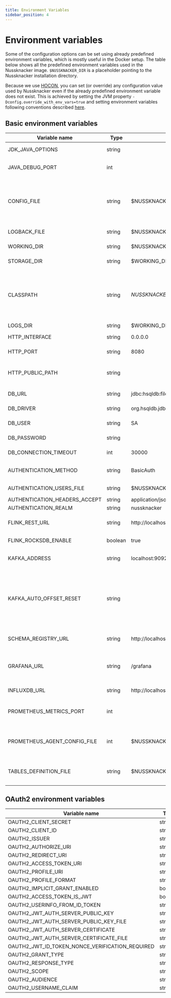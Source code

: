 ```yaml
---
title: Environment Variables
sidebar_position: 4
---
```


# Environment variables

Some of the configuration options can be set using already predefined environment variables, which is mostly useful in the Docker setup.
The table below shows all the predefined environment variables used in the Nussknacker image. `$NUSSKNACKER_DIR` is a placeholder pointing to the Nussknacker installation directory.

Because we use [HOCON](../#conventions), you can set (or override) any configuration value used by Nussknacker even if the already predefined environment variable does not exist. This is achieved by setting the JVM property `-Dconfig.override_with_env_vars=true` and setting environment variables following conventions described [here](https://github.com/lightbend/config?tab=readme-ov-file#optional-system-or-env-variable-overrides).

## Basic environment variables

| Variable name                 | Type    | Default value                                          | Description                                                                                                                                                                                                                                               |
|-------------------------------|---------|--------------------------------------------------------|-----------------------------------------------------------------------------------------------------------------------------------------------------------------------------------------------------------------------------------------------------------|
| JDK_JAVA_OPTIONS              | string  |                                                        | Custom JVM options, e.g `-Xmx512M`                                                                                                                                                                                                                        |
| JAVA_DEBUG_PORT               | int     |                                                        | Port to Remote JVM Debugger. By default debugger is turned off.                                                                                                                                                                                           |
| CONFIG_FILE                   | string  | $NUSSKNACKER_DIR/conf/application.conf                 | Location of application configuration. You can pass comma separated list of files, they will be merged in given order, using HOCON fallback mechanism                                                                                                     |
| LOGBACK_FILE                  | string  | $NUSSKNACKER_DIR/conf/docker-logback.xml               | Location of logging configuration                                                                                                                                                                                                                         |
| WORKING_DIR                   | string  | $NUSSKNACKER_DIR                                       | Location of working directory                                                                                                                                                                                                                             |
| STORAGE_DIR                   | string  | $WORKING_DIR/storage                                   | Location of HSQLDB database storage                                                                                                                                                                                                                       |
| CLASSPATH                     | string  | $NUSSKNACKER_DIR/lib/*:$NUSSKNACKER_DIR/managers/*     | Classpath of the Designer, _lib_ directory contains related jar libraries (e.g. database driver), _managers_ directory contains deployment manager providers                                                                                              |
| LOGS_DIR                      | string  | $WORKING_DIR/logs                                      | Location of logs                                                                                                                                                                                                                                          |
| HTTP_INTERFACE                | string  | 0.0.0.0                                                | Network address Nussknacker binds to                                                                                                                                                                                                                      |
| HTTP_PORT                     | string  | 8080                                                   | HTTP port used by Nussknacker                                                                                                                                                                                                                             |
| HTTP_PUBLIC_PATH              | string  |                                                        | Public HTTP path prefix the Designer UI is served at, e.g. using external proxy like [nginx](../../installation/Binaries/#configuring-the-designer-with-nginx-http-public-path)                                                                           |
| DB_URL                        | string  | jdbc:hsqldb:file:${STORAGE_DIR}/db;sql.syntax_ora=true | [See also](../configuration/DesignerConfiguration.md#database-configuration) for more information                                                                                                                                                         |
| DB_DRIVER                     | string  | org.hsqldb.jdbc.JDBCDriver                             | Database driver class name                                                                                                                                                                                                                                |
| DB_USER                       | string  | SA                                                     | User used for connection to database                                                                                                                                                                                                                      |
| DB_PASSWORD                   | string  |                                                        | Password used for connection to database                                                                                                                                                                                                                  |
| DB_CONNECTION_TIMEOUT         | int     | 30000                                                  | Connection to database timeout in milliseconds                                                                                                                                                                                                            |
| AUTHENTICATION_METHOD         | string  | BasicAuth                                              | Method of authentication. One of: BasicAuth, OAuth2                                                                                                                                                                                                       |
| AUTHENTICATION_USERS_FILE     | string  | $NUSSKNACKER_DIR/conf/users.conf                       | Location of users configuration file                                                                                                                                                                                                                      |
| AUTHENTICATION_HEADERS_ACCEPT | string  | application/json                                       |                                                                                                                                                                                                                                                           |
| AUTHENTICATION_REALM          | string  | nussknacker                                            | [Realm](https://datatracker.ietf.org/doc/html/rfc2617#section-1.2)                                                                                                                                                                                        |
| FLINK_REST_URL                | string  | http://localhost:8081                                  | URL to Flink's REST API - used for scenario deployment                                                                                                                                                                                                    |
| FLINK_ROCKSDB_ENABLE          | boolean | true                                                   | Enable RocksDB state backend support                                                                                                                                                                                                                      |
| KAFKA_ADDRESS                 | string  | localhost:9092                                         | Kafka address used by Kafka components (sources, sinks)                                                                                                                                                                                                   |
| KAFKA_AUTO_OFFSET_RESET       | string  |                                                        | See [Kafka documentation](https://kafka.apache.org/documentation/#consumerconfigs_auto.offset.reset). For development purposes it may be convenient to set this value to 'earliest', when not set the default from Kafka ('latest' at the moment) is used |
| SCHEMA_REGISTRY_URL           | string  | http://localhost:8082                                  | Address of Confluent Schema registry used for storing data model                                                                                                                                                                                          |
| GRAFANA_URL                   | string  | /grafana                                               | URL to Grafana, used in UI. Should be relative to Nussknacker URL to avoid additional CORS configuration                                                                                                                                                  |
| INFLUXDB_URL                  | string  | http://localhost:8086                                  | URL to InfluxDB used by counts mechanism                                                                                                                                                                                                                  |
| PROMETHEUS_METRICS_PORT       | int     |                                                        | When defined, JMX MBeans are exposed as Prometheus metrics on this port                                                                                                                                                                                   |
| PROMETHEUS_AGENT_CONFIG_FILE  | int     | $NUSSKNACKER_DIR/conf/jmx_prometheus.yaml              | Default configuration for JMX Prometheus agent. Used only when agent is enabled. See `PROMETHEUS_METRICS_PORT`                                                                                                                                            |
| TABLES_DEFINITION_FILE        | string  | $NUSSKNACKER_DIR/conf/dev-tables-definition.sql        | Location of file containing definitions of tables for Flink Table API components in Flink Sql                                                                                                                                                             |

## OAuth2 environment variables

| Variable name                                   | Type            | Default value     |
|-------------------------------------------------|-----------------|-------------------|
| OAUTH2_CLIENT_SECRET                            | string          |                   |
| OAUTH2_CLIENT_ID                                | string          |                   |
| OAUTH2_ISSUER                                   | string          |                   |
| OAUTH2_AUTHORIZE_URI                            | string          |                   |
| OAUTH2_REDIRECT_URI                             | string          |                   |
| OAUTH2_ACCESS_TOKEN_URI                         | string          |                   |
| OAUTH2_PROFILE_URI                              | string          |                   |
| OAUTH2_PROFILE_FORMAT                           | string          |                   |
| OAUTH2_IMPLICIT_GRANT_ENABLED                   | boolean         |                   |
| OAUTH2_ACCESS_TOKEN_IS_JWT                      | boolean         | false             |
| OAUTH2_USERINFO_FROM_ID_TOKEN                   | string          | false             |
| OAUTH2_JWT_AUTH_SERVER_PUBLIC_KEY               | string          |                   |
| OAUTH2_JWT_AUTH_SERVER_PUBLIC_KEY_FILE          | string          |                   |
| OAUTH2_JWT_AUTH_SERVER_CERTIFICATE              | string          |                   |
| OAUTH2_JWT_AUTH_SERVER_CERTIFICATE_FILE         | string          |                   |
| OAUTH2_JWT_ID_TOKEN_NONCE_VERIFICATION_REQUIRED | string          |                   |
| OAUTH2_GRANT_TYPE                               | string          | authorization_code |
| OAUTH2_RESPONSE_TYPE                            | string          | code              |
| OAUTH2_SCOPE                                    | string          | read:user         |
| OAUTH2_AUDIENCE                                 | string          |                   |
| OAUTH2_USERNAME_CLAIM                           | string          |                   |


